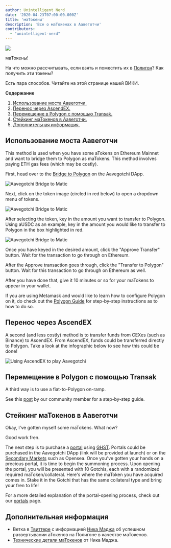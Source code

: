 ```yaml
---
author: Unintelligent Nerd
date: '2020-04-23T07:00:00.000Z'
title: 'маТокены'
description: 'Все о маТокенах в Аавеготчи'
contributors:
  - "unintelligent-nerd"
---
```


<div class="headerImageContainer">
<img class="headerImage" src="/matokens/matoken.png">
<p class="headerImageText">маТокены!

</p>
</div>

На что можно рассчитывать, если взять и поместить их в [Полигон](/glossary#polygon)? Как получить эти токены?

Есть пара способов. Читайте на этой странице нашей ВИКИ.

<div class="contentsBox">

**Содержание**

<ol>
<li><a href=#using-the-aavegotchi-bridge>Использование моста Аавеготчи.</a></li>
<li><a href=#bridging-through-ascendex>Перенос через AscendEX.</a></li>
<li><a href=#fiat-to-polygon-using-transak>Перемещение в Polygon с помощью Transak.</a></li>
<li><a href=#staking-matokens-into-aavegotchis>Стейкинг маТокенов в Аавеготчи.</a></li>
<li><a href=#learn-more>Дополнительная информация.</a></li>
</ol>

</div>

## Использование моста Аавеготчи

This method is used when you have some aTokens on Ethereum Mainnet and want to bridge them to Polygon as maTokens. This method involves paying ETH gas fees (which may be costly).

First, head over to the [Bridge to Polygon](https://aavegotchi.com/bridge) on the Aavegotchi DApp.

<img class = "bodyImage" src = "/matokens/bridge-to-matic.png" alt = "Aavegotchi Bridge to Matic" />

Next, click on the token image (circled in red below) to open a dropdown menu of tokens.

<img class = "bodyImage" src = "/matokens/select-atoken-to-convert.png" alt = "Aavegotchi Bridge to Matic" />

After selecting the token, key in the amount you want to transfer to Polygon. Using aUSDC as an example, key in the amount you would like to transfer to Polygon in the box highlighted in red.

<img class = "bodyImage" src = "/matokens/amount-to-transfer-to-matic.png" alt = "Aavegotchi Bridge to Matic" />

Once you have keyed in the desired amount, click the "Approve Transfer" button. Wait for the transaction to go through on Ethereum.

After the Approve transaction goes through, click the "Transfer to Polygon" button. Wait for this transaction to go through on Ethereum as well.

After you have done that, give it 10 minutes or so for your maTokens to appear in your wallet.

If you are using Metamask and would like to learn how to configure Polygon on it, do check out the [Polygon Guide](/polygon) for step-by-step instructions as to how to do so.

## Перенос через AscendEX

A second (and less costly) method is to transfer funds from CEXes (such as Binance) to AscendEX. From AscendEX, funds could be transferred directly to Polygon. Take a look at the infographic below to see how this could be done!

<img class = "bodyImage" src = "/matokens/Using_AscendEX_and_play_Aavegotchi.jpg" alt = "Using AscendEX to play Aavegotchi" />

## Перемещение в Polygon с помощью Transak

A third way is to use a fiat-to-Polygon on-ramp.

See this [post](https://trasher.substack.com/p/buying-your-tokens-straight-into) by our community member for a step-by-step guide.

## Стейкинг маТокенов в Аавеготчи

Okay, I've gotten myself some maTokens. What now?

Good work fren.

The next step is to purchase a [portal](/portals) using [GHST](/ghst). Portals could be purchased in the Aavegotchi DApp (link will be provided at launch) or on the [Secondary Markets](/marketplace) such as Opensea. Once you've gotten your hands on a precious portal, it is time to begin the summoning process. Upon opening the portal, you will be presented with 10 Gotchis, each with a randomized required maToken/collateral. Here's where the maToken you have acquired comes in. Stake it in the Gotchi that has the same collateral type and bring your fren to life!

For a more detailed explanation of the portal-opening process, check out our [portals](/portals) page.

## Дополнительная информация

* Ветка в [Твиттере](https://twitter.com/mudgen/status/1352399348219445250) с информацией [Ника Маджа](/team#nick-mudge) об успешном развертывании аТокенов на Полигоне в качестве маТокенов.
* [Технические детали маТокенов](https://aavegotchi.substack.com/p/aaves-interest-bearing-atokens-on) от Ника Маджа.
